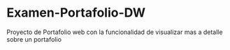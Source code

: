 # Examen-Portafolio-DW
Proyecto de Portafolio web con la funcionalidad de visualizar mas a detalle sobre un portafolio
